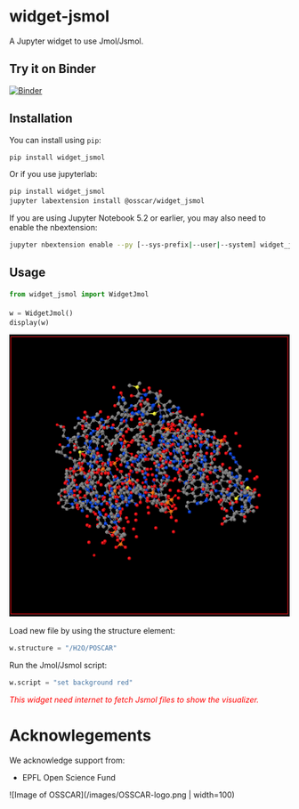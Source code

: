 
# widget-jsmol

A Jupyter widget to use Jmol/Jsmol.

## Try it on Binder

[![Binder](https://mybinder.org/badge_logo.svg)](https://mybinder.org/v2/gh/osscar-org/widget-jsmol/master?urlpath=%2Flab%2Ftree%2Fexamples%2Fintroduction.ipynb)

## Installation

You can install using `pip`:

```bash
pip install widget_jsmol
```

Or if you use jupyterlab:

```bash
pip install widget_jsmol
jupyter labextension install @osscar/widget_jsmol
```

If you are using Jupyter Notebook 5.2 or earlier, you may also need to enable
the nbextension:
```bash
jupyter nbextension enable --py [--sys-prefix|--user|--system] widget_jsmol
```

## Usage

```python
from widget_jsmol import WidgetJmol

w = WidgetJmol()
display(w)
```
![Image of Jmol](/images/Jmol.png)

Load new file by using the structure element:

```python
w.structure = "/H2O/POSCAR"
```

Run the Jmol/Jsmol script:

```python
w.script = "set background red"
```

<span style="color:red"> *This widget need internet to fetch Jsmol files to show
the visualizer.*</span>

# Acknowlegements

We acknowledge support from:
* EPFL Open Science Fund

![Image of OSSCAR](/images/OSSCAR-logo.png | width=100)
